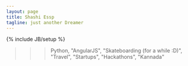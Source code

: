 ```yaml
---
layout: page
title: Shashi Essp
tagline: just another Dreamer
---
```

{% include JB/setup %}




		
>>> Python, "AngularJS", "Skateboarding (for a while :D)",
		"Travel", "Startups", "Hackathons", "Kannada"

